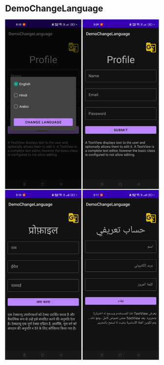 # DemoChangeLanguage

<p>
  <img src="https://github.com/63Ashfaque/DemoChangeLanguage/blob/master/screenshort/Screenshot_20230726_171040.png" width="250"  />
   <img src="https://github.com/63Ashfaque/DemoChangeLanguage/blob/master/screenshort/Screenshot_20230726_170957.png" width="250"  />
   <img src="https://github.com/63Ashfaque/DemoChangeLanguage/blob/master/screenshort/Screenshot_20230726_171052.png" width="250"  />
   <img src="https://github.com/63Ashfaque/DemoChangeLanguage/blob/master/screenshort/Screenshot_20230726_171107.png" width="250"  />
</p>
